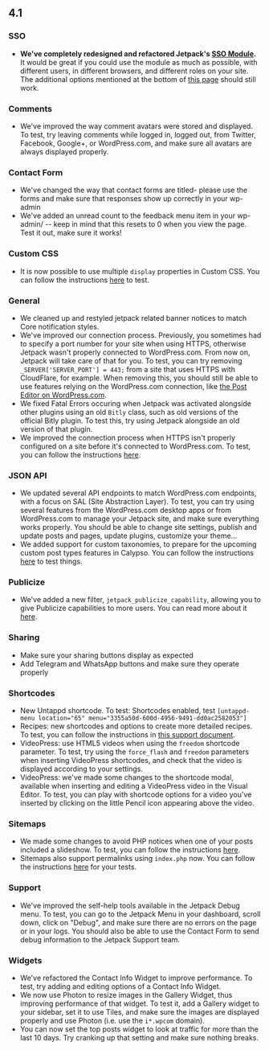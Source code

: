 ## 4.1

### SSO

- **We've completely redesigned and refactored Jetpack's [SSO Module](https://jetpack.com/support/sso/).** It would be great if you could use the module as much as possible, with different users, in different browsers, and different roles on your site. The additional options mentioned at the bottom of [this page](https://jetpack.com/support/sso/) should still work.

### Comments

- We've improved the way comment avatars were stored and displayed. To test, try leaving comments while logged in, logged out, from Twitter, Facebook, Google+, or WordPress.com, and make sure all avatars are always displayed properly.

### Contact Form

- We've changed the way that contact forms are titled- please use the forms and make sure that responses show up correctly in your wp-admin
- We've added an unread count to the feedback menu item in your wp-admin/ -- keep in mind that this resets to 0 when you view the page. Test it out, make sure it works!

### Custom CSS

- It is now possible to use multiple `display` properties in Custom CSS. You can follow the instructions [here](https://github.com/Automattic/jetpack/issues/4176) to test.

### General

- We cleaned up and restyled jetpack related banner notices to match Core notification styles.
- We've improved our connection process. Previously, you sometimes had to specify a port number for your site when using HTTPS, otherwise Jetpack wasn't properly connected to WordPress.com. From now on, Jetpack will take care of that for you. To test, you can try removing `_SERVER['SERVER_PORT'] = 443;` from a site that uses HTTPS with CloudFlare, for example. When removing this, you should still be able to use features relying on the WordPress.com connection, like [the Post Editor on WordPress.com](https://wordpress.com/post/).
- We fixed Fatal Errors occuring when Jetpack was activated alongside other plugins using an old `Bitly` class, such as old versions of the official Bitly plugin. To test this, try using Jetpack alongside an old version of that plugin.
- We improved the connection process when HTTPS isn't properly configured on a site before it's connected to WordPress.com. To test, you can follow the instructions [here](https://github.com/Automattic/jetpack/pull/3816).

### JSON API

- We updated several API endpoints to match WordPress.com endpoints, with a focus on SAL (Site Abstraction Layer). To test, you can try using several features from the WordPress.com desktop apps or from WordPress.com to manage your Jetpack site, and make sure everything works properly. You should be able to change site settings, publish and update posts and pages, update plugins, customize your theme...
- We added support for custom taxonomies, to prepare for the upcoming custom post types features in Calypso. You can follow the instructions [here](https://github.com/Automattic/jetpack/pull/4128) to test things.

### Publicize

- We've added a new filter, `jetpack_publicize_capability`, allowing you to give Publicize capabilities to more users. You can read more about it [here](https://github.com/Automattic/jetpack/pull/3740).

### Sharing

- Make sure your sharing buttons display as expected
- Add Telegram and WhatsApp buttons and make sure they operate properly

### Shortcodes

- New Untappd shortcode. To test: Shortcodes enabled, test `[untappd-menu location="65" menu="3355a50d-600d-4956-9491-dd0ac2582053"]`
- Recipes: new shortcodes and options to create more detailed recipes. To test, you can follow the instructions in [this support document](https://en.support.wordpress.com/recipes/).
- VideoPress: use HTML5 videos when using the `freedom` shortcode parameter. To test, try using the `force_flash` and `freedom` parameters when inserting VideoPress shortcodes, and check that the video is displayed according to your settings.
- VideoPress: we've made some changes to the shortcode modal, available when inserting and editing a VideoPress video in the Visual Editor. To test, you can play with shortcode options for a video you've inserted by clicking on the little Pencil icon appearing above the video.

### Sitemaps

- We made some changes to avoid PHP notices when one of your posts included a slideshow. To test, you can follow the instructions [here](https://github.com/Automattic/jetpack/pull/4068).
- Sitemaps also support permalinks using `index.php` now. You can follow the instructions [here](https://github.com/Automattic/jetpack/pull/4093) for your tests.

### Support

- We've improved the self-help tools available in the Jetpack Debug menu. To test, you can go to the Jetpack Menu in your dashboard, scroll down, click on "Debug", and make sure there are no errors on the page or in your logs. You should also be able to use the Contact Form to send debug information to the Jetpack Support team.

### Widgets

- We've refactored the Contact Info Widget to improve performance. To test, try adding and editing options of a Contact Info Widget.
- We now use Photon to resize images in the Gallery Widget, thus improving performance of that widget. To test it, add a Gallery widget to your sidebar, set it to use Tiles, and make sure the images are displayed properly and use Photon (i.e. use the `i*.wpcom` domain).
- You can now set the top posts widget to look at traffic for more than the last 10 days. Try cranking up that setting and make sure nothing breaks.
